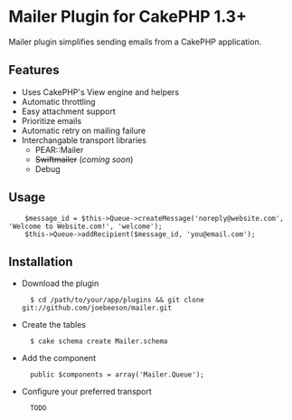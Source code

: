 # Mailer Plugin for CakePHP 1.3+

Mailer plugin simplifies sending emails from a CakePHP application.


## Features
 * Uses CakePHP's View engine and helpers
 * Automatic throttling
 * Easy attachment support
 * Prioritize emails
 * Automatic retry on mailing failure
 * Interchangable transport libraries
   * PEAR::Mailer
   * <strike>Swiftmailer</strike> (<em>coming soon</em>)
   * Debug

## Usage
        $message_id = $this->Queue->createMessage('noreply@website.com', 'Welcome to Website.com!', 'welcome');
        $this->Queue->addRecipient($message_id, 'you@email.com');

## Installation

* Download the plugin

        $ cd /path/to/your/app/plugins && git clone git://github.com/joebeeson/mailer.git

* Create the tables

        $ cake schema create Mailer.schema

* Add the component

        public $components = array('Mailer.Queue');

* Configure your preferred transport

        TODO

